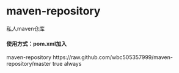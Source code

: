 # maven-repository
私人maven仓库
#### 使用方式：pom.xml加入
<repositories>
    <repository>
        <id>maven-repository</id>
        <url>https://raw.github.com/wbc505357999/maven-repository/master</url>
        <snapshots>
            <enabled>true</enabled>
            <updatePolicy>always</updatePolicy>
        </snapshots>
    </repository>
</repositories>

